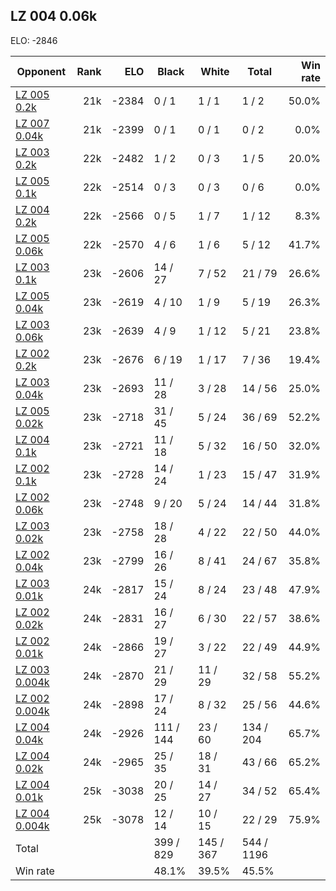 ## LZ 004 0.06k ##

ELO: -2846

Opponent | Rank | ELO | Black | White | Total | Win rate
---------|-----:|----:|-------|-------|-------|-------:
[LZ 005 0.2k](LZ%20005%200.2k.md) | 21k | -2384 | 0 / 1 | 1 / 1 | 1 / 2 | 50.0%
[LZ 007 0.04k](LZ%20007%200.04k.md) | 21k | -2399 | 0 / 1 | 0 / 1 | 0 / 2 | 0.0%
[LZ 003 0.2k](LZ%20003%200.2k.md) | 22k | -2482 | 1 / 2 | 0 / 3 | 1 / 5 | 20.0%
[LZ 005 0.1k](LZ%20005%200.1k.md) | 22k | -2514 | 0 / 3 | 0 / 3 | 0 / 6 | 0.0%
[LZ 004 0.2k](LZ%20004%200.2k.md) | 22k | -2566 | 0 / 5 | 1 / 7 | 1 / 12 | 8.3%
[LZ 005 0.06k](LZ%20005%200.06k.md) | 22k | -2570 | 4 / 6 | 1 / 6 | 5 / 12 | 41.7%
[LZ 003 0.1k](LZ%20003%200.1k.md) | 23k | -2606 | 14 / 27 | 7 / 52 | 21 / 79 | 26.6%
[LZ 005 0.04k](LZ%20005%200.04k.md) | 23k | -2619 | 4 / 10 | 1 / 9 | 5 / 19 | 26.3%
[LZ 003 0.06k](LZ%20003%200.06k.md) | 23k | -2639 | 4 / 9 | 1 / 12 | 5 / 21 | 23.8%
[LZ 002 0.2k](LZ%20002%200.2k.md) | 23k | -2676 | 6 / 19 | 1 / 17 | 7 / 36 | 19.4%
[LZ 003 0.04k](LZ%20003%200.04k.md) | 23k | -2693 | 11 / 28 | 3 / 28 | 14 / 56 | 25.0%
[LZ 005 0.02k](LZ%20005%200.02k.md) | 23k | -2718 | 31 / 45 | 5 / 24 | 36 / 69 | 52.2%
[LZ 004 0.1k](LZ%20004%200.1k.md) | 23k | -2721 | 11 / 18 | 5 / 32 | 16 / 50 | 32.0%
[LZ 002 0.1k](LZ%20002%200.1k.md) | 23k | -2728 | 14 / 24 | 1 / 23 | 15 / 47 | 31.9%
[LZ 002 0.06k](LZ%20002%200.06k.md) | 23k | -2748 | 9 / 20 | 5 / 24 | 14 / 44 | 31.8%
[LZ 003 0.02k](LZ%20003%200.02k.md) | 23k | -2758 | 18 / 28 | 4 / 22 | 22 / 50 | 44.0%
[LZ 002 0.04k](LZ%20002%200.04k.md) | 23k | -2799 | 16 / 26 | 8 / 41 | 24 / 67 | 35.8%
[LZ 003 0.01k](LZ%20003%200.01k.md) | 24k | -2817 | 15 / 24 | 8 / 24 | 23 / 48 | 47.9%
[LZ 002 0.02k](LZ%20002%200.02k.md) | 24k | -2831 | 16 / 27 | 6 / 30 | 22 / 57 | 38.6%
[LZ 002 0.01k](LZ%20002%200.01k.md) | 24k | -2866 | 19 / 27 | 3 / 22 | 22 / 49 | 44.9%
[LZ 003 0.004k](LZ%20003%200.004k.md) | 24k | -2870 | 21 / 29 | 11 / 29 | 32 / 58 | 55.2%
[LZ 002 0.004k](LZ%20002%200.004k.md) | 24k | -2898 | 17 / 24 | 8 / 32 | 25 / 56 | 44.6%
[LZ 004 0.04k](LZ%20004%200.04k.md) | 24k | -2926 | 111 / 144 | 23 / 60 | 134 / 204 | 65.7%
[LZ 004 0.02k](LZ%20004%200.02k.md) | 24k | -2965 | 25 / 35 | 18 / 31 | 43 / 66 | 65.2%
[LZ 004 0.01k](LZ%20004%200.01k.md) | 25k | -3038 | 20 / 25 | 14 / 27 | 34 / 52 | 65.4%
[LZ 004 0.004k](LZ%20004%200.004k.md) | 25k | -3078 | 12 / 14 | 10 / 15 | 22 / 29 | 75.9%
Total | | | 399 / 829 | 145 / 367 | 544 / 1196 | 
Win rate| | | 48.1% | 39.5% | 45.5% | 
